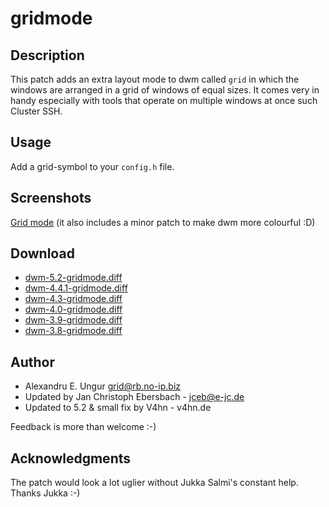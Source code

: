 # gridmode

## Description

This patch adds an extra layout mode to dwm called `grid` in which
the windows are arranged in a grid of windows of equal sizes. It
comes very in handy especially with tools that operate on multiple
windows at once such Cluster SSH.

## Usage

Add a grid-symbol to your `config.h` file.

## Screenshots

[Grid mode](http://dwm.slax.no-ip.biz/dwm4.3.png) (it also includes a minor patch to make dwm more colourful :D)

## Download
* [dwm-5.2-gridmode.diff](http://www.v4hn.de/patches/dwm-5.2-gridmode.diff)
* [dwm-4.4.1-gridmode.diff](http://schot.a-eskwadraat.nl/files/dwm-4.4.1-gridmode.diff)
* [dwm-4.3-gridmode.diff](http://dwm.slax.no-ip.biz/dwm-4.3-gridmode.diff)
* [dwm-4.0-gridmode.diff](http://dwm.slax.no-ip.biz/dwm-4.0-gridmode.diff)
* [dwm-3.9-gridmode.diff](http://dwm.slax.no-ip.biz/dwm-3.9-gridmode.diff)
* [dwm-3.8-gridmode.diff](http://dwm.slax.no-ip.biz/dwm-3.8-gridmode.diff)

## Author

* Alexandru E. Ungur <grid@rb.no-ip.biz>
* Updated by Jan Christoph Ebersbach - <jceb@e-jc.de>
* Updated to 5.2 & small fix by V4hn - v4hn.de

Feedback is more than welcome :-)

## Acknowledgments

The patch would look a lot uglier without Jukka Salmi's constant help. Thanks Jukka :-)
